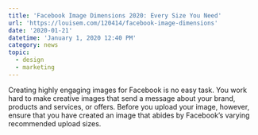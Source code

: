 ```yaml
---
title: 'Facebook Image Dimensions 2020: Every Size You Need'
url: 'https://louisem.com/120414/facebook-image-dimensions'
date: '2020-01-21'
datetime: 'January 1, 2020 12:40 PM'
category: news
topic:
  - design
  - marketing
---
```

Creating highly engaging images for Facebook is no easy task. You work hard to make creative images that send a message about your brand, products and services, or offers. Before you upload your image, however, ensure that you have created an image that abides by Facebook’s varying recommended upload sizes.
